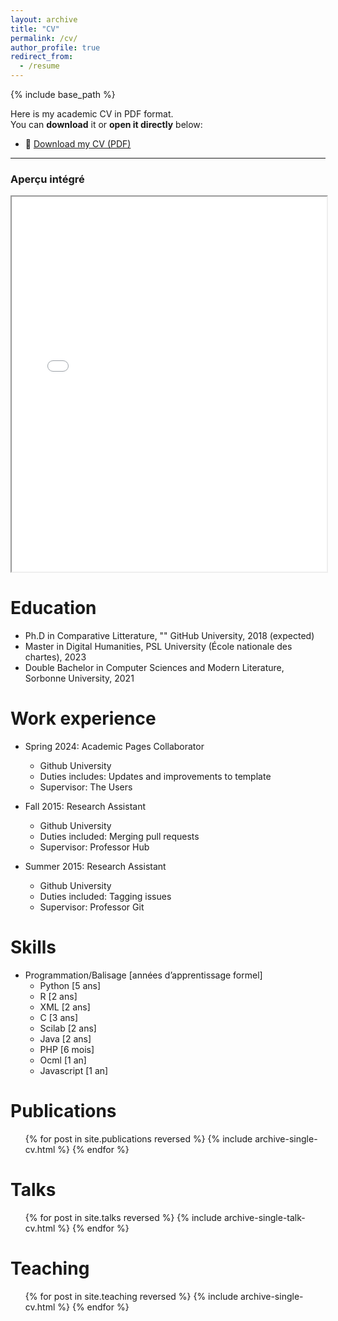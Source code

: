 ```yaml
---
layout: archive
title: "CV"
permalink: /cv/
author_profile: true
redirect_from:
  - /resume
---
```


{% include base_path %}

Here is my academic CV in PDF format.  
You can **download** it or **open it directly** below:

- 📄 [Download my CV (PDF)](/files/Curriculum_université_MAUREL.pdf)

---

### Aperçu intégré

<iframe src="/files/mon_cv.pdf" width="100%" height="600px">
Ce navigateur ne permet pas l'affichage direct du PDF.  
Cliquez ici pour le <a href="/files/Curriculum_université_MAUREL.pdf">télécharger</a>.
</iframe>

Education
======
* Ph.D in Comparative Litterature, "" GitHub University, 2018 (expected)
* Master in Digital Humanities, PSL University (École nationale des chartes), 2023
* Double Bachelor in Computer Sciences and Modern Literature, Sorbonne University, 2021

Work experience
======
* Spring 2024: Academic Pages Collaborator
  * Github University
  * Duties includes: Updates and improvements to template
  * Supervisor: The Users

* Fall 2015: Research Assistant
  * Github University
  * Duties included: Merging pull requests
  * Supervisor: Professor Hub

* Summer 2015: Research Assistant
  * Github University
  * Duties included: Tagging issues
  * Supervisor: Professor Git
  
Skills
======
* Programmation/Balisage [années d’apprentissage formel]
  * Python [5 ans]
  * R [2 ans]
  * XML [2 ans]
  * C [3 ans]
  * Scilab [2 ans]
  * Java [2 ans]
  * PHP [6 mois]
  * Ocml [1 an]
  * Javascript [1 an]

Publications
======
  <ul>{% for post in site.publications reversed %}
    {% include archive-single-cv.html %}
  {% endfor %}</ul>
  
Talks
======
  <ul>{% for post in site.talks reversed %}
    {% include archive-single-talk-cv.html  %}
  {% endfor %}</ul>
  
Teaching
======
  <ul>{% for post in site.teaching reversed %}
    {% include archive-single-cv.html %}
  {% endfor %}</ul>
